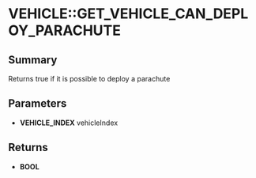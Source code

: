 # VEHICLE::GET_VEHICLE_CAN_DEPLOY_PARACHUTE

## Summary
Returns true if it is possible to deploy a parachute

## Parameters
* **VEHICLE_INDEX** vehicleIndex

## Returns
* **BOOL**